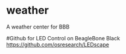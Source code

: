 # weather
A weather center for BBB

#Github for LED Control on BeagleBone Black
https://github.com/osresearch/LEDscape
